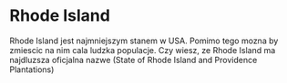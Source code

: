 # Rhode Island

Rhode Island jest najmniejszym stanem w USA. Pomimo tego mozna by zmiescic na
nim cala ludzka populacje. Czy wiesz, ze Rhode Island ma najdluzsza oficjalna
nazwe (State of Rhode Island and Providence Plantations)
